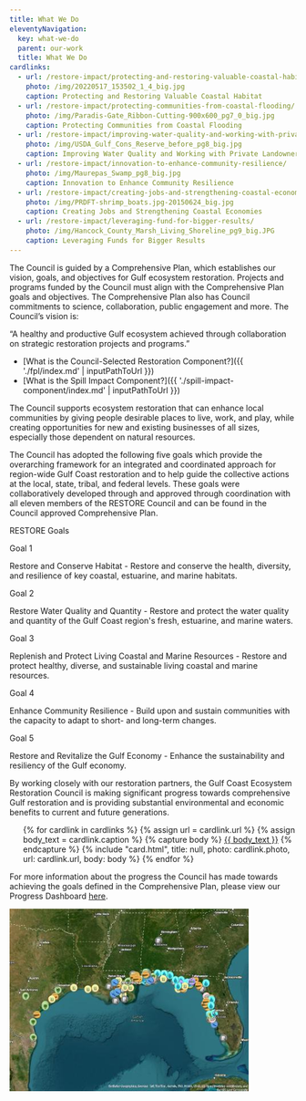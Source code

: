 ```yaml
---
title: What We Do
eleventyNavigation:
  key: what-we-do
  parent: our-work
  title: What We Do
cardlinks:
  - url: /restore-impact/protecting-and-restoring-valuable-coastal-habitat/
    photo: /img/20220517_153502_1_4_big.jpg
    caption: Protecting and Restoring Valuable Coastal Habitat
  - url: /restore-impact/protecting-communities-from-coastal-flooding/
    photo: /img/Paradis-Gate_Ribbon-Cutting-900x600_pg7_0_big.jpg
    caption: Protecting Communities from Coastal Flooding
  - url: /restore-impact/improving-water-quality-and-working-with-private-landowners/
    photo: /img/USDA_Gulf_Cons_Reserve_before_pg8_big.jpg
    caption: Improving Water Quality and Working with Private Landowners
  - url: /restore-impact/innovation-to-enhance-community-resilience/
    photo: /img/Maurepas_Swamp_pg8_big.jpg
    caption: Innovation to Enhance Community Resilience
  - url: /restore-impact/creating-jobs-and-strengthening-coastal-economies/
    photo: /img/PRDFT-shrimp_boats.jpg-20150624_big.jpg
    caption: Creating Jobs and Strengthening Coastal Economies
  - url: /restore-impact/leveraging-fund-for-bigger-results/
    photo: /img/Hancock_County_Marsh_Living_Shoreline_pg9_big.JPG
    caption: Leveraging Funds for Bigger Results
---
```


The Council is guided by a Comprehensive Plan, which establishes our vision, goals, and objectives for Gulf ecosystem restoration. Projects and programs funded by the Council must align with the Comprehensive Plan goals and objectives. The Comprehensive Plan also has Council commitments to science, collaboration, public engagement and more. The Council’s vision is:

“A healthy and productive Gulf ecosystem achieved through collaboration on strategic restoration projects and programs.”

- [What is the Council-Selected Restoration Component?]({{ './fpl/index.md' | inputPathToUrl }})
- [What is the Spill Impact Component?]({{ './spill-impact-component/index.md' | inputPathToUrl }})

The Council supports ecosystem restoration that can enhance local communities by giving people desirable places to live, work, and play, while creating opportunities for new and existing businesses of all sizes, especially those dependent on natural resources.

The Council has adopted the following five goals which provide the overarching framework for an integrated and coordinated approach for region-wide Gulf Coast restoration and to help guide the collective actions at the local, state, tribal, and federal levels. These goals were collaboratively developed through and approved through coordination with all eleven members of the RESTORE Council and can be found in the Council approved Comprehensive Plan.

RESTORE Goals

Goal 1

Restore and Conserve Habitat - Restore and conserve the health, diversity, and resilience of key coastal, estuarine, and marine habitats.

Goal 2

Restore Water Quality and Quantity - Restore and protect the water quality and quantity of the Gulf Coast region's fresh, estuarine, and marine waters.

Goal 3

Replenish and Protect Living Coastal and Marine Resources - Restore and protect healthy, diverse, and sustainable living coastal and marine resources.

Goal 4

Enhance Community Resilience - Build upon and sustain communities with the capacity to adapt to short- and long-term changes.

Goal 5

Restore and Revitalize the Gulf Economy - Enhance the sustainability and resiliency of the Gulf economy.

By working closely with our restoration partners, the Gulf Coast Ecosystem Restoration Council is making significant progress towards comprehensive Gulf restoration and is providing substantial environmental and economic benefits to current and future generations.

<ul class="usa-card-group padding-top-4">
{% for cardlink in cardlinks %}
  {% assign url = cardlink.url %}
  {% assign body_text = cardlink.caption %}
  {% capture body %}
    <a href="{{ url }}" class="text-primary">{{ body_text }}</a>
  {% endcapture %}
  {% include "card.html", title: null, photo: cardlink.photo, url: cardlink.url, body: body %}
{% endfor %}
</ul>

For more information about the progress the Council has made towards achieving the goals defined in the Comprehensive Plan, please view our Progress Dashboard [here](https://experience.arcgis.com/experience/5552d321b5ad4f67b7fe8d23cbc24676).

<div class="display-flex flex-justify-center padding-top-3">
  <a href="https://experience.arcgis.com/experience/5552d321b5ad4f67b7fe8d23cbc24676">
    <img src="/img/StoryMap%20Image%20high%20res.jpg" alt="Project Story Map">
  </a>
</div>

